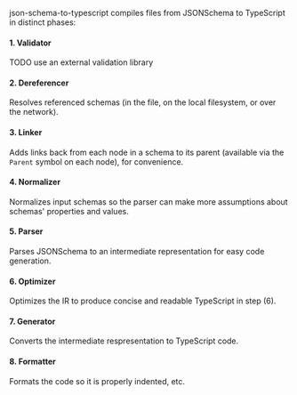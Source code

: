 json-schema-to-typescript compiles files from JSONSchema to TypeScript in distinct phases:

#### 1. Validator

TODO use an external validation library

#### 2. Dereferencer

Resolves referenced schemas (in the file, on the local filesystem, or over the network).

#### 3. Linker

Adds links back from each node in a schema to its parent (available via the `Parent` symbol on each node), for convenience.

#### 4. Normalizer

Normalizes input schemas so the parser can make more assumptions about schemas' properties and values.

#### 5. Parser

Parses JSONSchema to an intermediate representation for easy code generation.

#### 6. Optimizer

Optimizes the IR to produce concise and readable TypeScript in step (6).

#### 7. Generator

Converts the intermediate respresentation to TypeScript code.

#### 8. Formatter

Formats the code so it is properly indented, etc.
